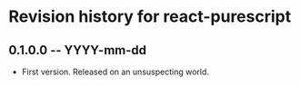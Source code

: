 # Revision history for react-purescript

## 0.1.0.0 -- YYYY-mm-dd

* First version. Released on an unsuspecting world.
